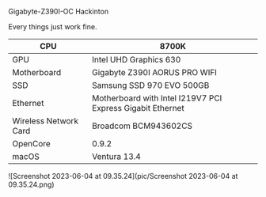Gigabyte-Z390I-OC Hackinton

Every things just work fine.

| CPU                   | 8700K                                                      |
| --------------------- | ---------------------------------------------------------- |
| GPU                   | Intel UHD Graphics 630                                     |
| Motherboard           | Gigabyte Z390I AORUS PRO WIFI                              |
| SSD                   | Samsung SSD 970 EVO 500GB                                  |
| Ethernet              | Motherboard with Intel I219V7 PCI Express Gigabit Ethernet |
| Wireless Network Card | Broadcom BCM943602CS                                       |
| OpenCore              | 0.9.2                                                      |
| macOS                 | Ventura 13.4                                               |

![Screenshot 2023-06-04 at 09.35.24](pic/Screenshot 2023-06-04 at 09.35.24.png)
